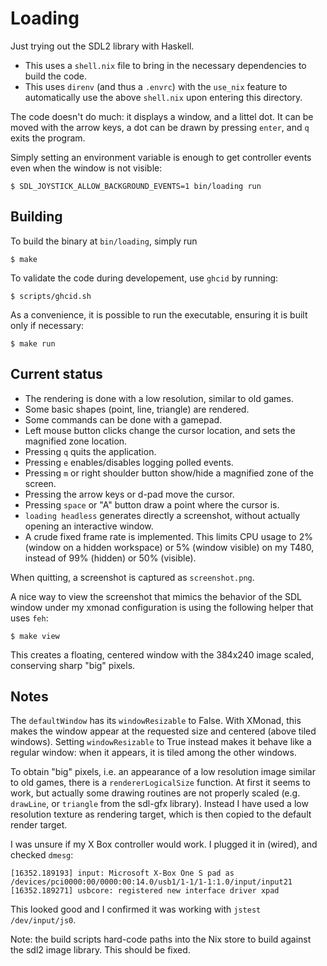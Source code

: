 # Loading

Just trying out the SDL2 library with Haskell.

- This uses a `shell.nix` file to bring in the necessary dependencies to build
  the code.
- This uses `direnv` (and thus a `.envrc`) with the `use_nix` feature to
  automatically use the above `shell.nix` upon entering this directory.

The code doesn't do much: it displays a window, and a littel dot. It can be
moved with the arrow keys, a dot can be drawn by pressing `enter`, and `q`
exits the program.

Simply setting an environment variable is enough to get controller events even
when the window is not visible:

```
$ SDL_JOYSTICK_ALLOW_BACKGROUND_EVENTS=1 bin/loading run
```


## Building

To build the binary at `bin/loading`, simply run

```
$ make
```

To validate the code during developement, use `ghcid` by running:

```
$ scripts/ghcid.sh
```

As a convenience, it is possible to run the executable, ensuring it is built
only if necessary:

```
$ make run
```


## Current status

- The rendering is done with a low resolution, similar to old games.
- Some basic shapes (point, line, triangle) are rendered.
- Some commands can be done with a gamepad.
- Left mouse button clicks change the cursor location, and sets the magnified
  zone location.
- Pressing `q` quits the application.
- Pressing `e` enables/disables logging polled events.
- Pressing `m` or right shoulder button show/hide a magnified zone of the
  screen.
- Pressing the arrow keys or d-pad move the cursor.
- Pressing `space` or "A" button draw a point where the cursor is.
- `loading headless` generates directly a screenshot, without actually opening
  an interactive window.
- A crude fixed frame rate is implemented. This limits CPU usage to 2% (window
  on a hidden workspace) or 5% (window visible) on my T480, instead of 99%
  (hidden) or 50% (visible).

When quitting, a screenshot is captured as `screenshot.png`.

A nice way to view the screenshot that mimics the behavior of the SDL window
under my xmonad configuration is using the following helper that uses `feh`:

```
$ make view
```

This creates a floating, centered window with the 384x240 image scaled,
conserving sharp "big" pixels.


## Notes

The `defaultWindow` has its `windowResizable` to False. With XMonad, this makes
the window appear at the requested size and centered (above tiled windows).
Setting `windowResizable` to True instead makes it behave like a regular
window: when it appears, it is tiled among the other windows.

To obtain "big" pixels, i.e. an appearance of a low resolution image similar to
old games, there is a `rendererLogicalSize` function. At first it seems to
work, but actually some drawing routines are not properly scaled (e.g.
`drawLine`, or `triangle` from the sdl-gfx library). Instead I have used a low
resolution texture as rendering target, which is then copied to the default
render target.

I was unsure if my X Box controller would work. I plugged it in (wired), and
checked `dmesg`:

```
[16352.189193] input: Microsoft X-Box One S pad as /devices/pci0000:00/0000:00:14.0/usb1/1-1/1-1:1.0/input/input21
[16352.189271] usbcore: registered new interface driver xpad
```

This looked good and I confirmed it was working with `jstest /dev/input/js0`.

Note: the build scripts hard-code paths into the Nix store to build against the
sdl2 image library. This should be fixed.
